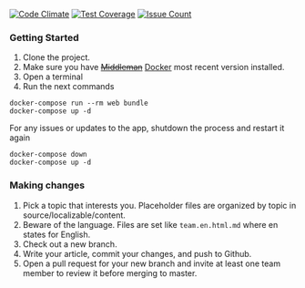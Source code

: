 [![Code Climate](https://codeclimate.com/repos/571643a339e55804b500033d/badges/eb899385bebde004c834/gpa.svg)](https://codeclimate.com/repos/571643a339e55804b500033d/feed)
[![Test Coverage](https://codeclimate.com/repos/571643a339e55804b500033d/badges/eb899385bebde004c834/coverage.svg)](https://codeclimate.com/repos/571643a339e55804b500033d/coverage)
[![Issue Count](https://codeclimate.com/repos/571643a339e55804b500033d/badges/eb899385bebde004c834/issue_count.svg)](https://codeclimate.com/repos/571643a339e55804b500033d/feed)

### Getting Started
1. Clone the project.
2. Make sure you have ~~[Middleman](https://middlemanapp.com/basics/install/)~~ [Docker](docker.com) most recent version installed.
3. Open a terminal
4. Run the next commands 
```
docker-compose run --rm web bundle
docker-compose up -d
```

For any issues or updates to the app, shutdown the process and restart it again
```
docker-compose down
docker-compose up -d
```

### Making changes
1. Pick a topic that interests you. Placeholder files are organized by topic
in source/localizable/content.
2. Beware of the language. Files are set like `team.en.html.md` where en states for English. 
3. Check out a new branch.
4. Write your article, commit your changes, and push to Github.
5. Open a pull request for your new branch and invite at least one team member
to review it before merging to master.
